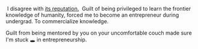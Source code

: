 I disagree with [its reputation.](https://www.bps.org.uk/psychologist/understanding-guilt-useless-emotion)
 Guilt of being privileged to learn the frontier knowledge of humanity, forced me to become an entrepreneur during undergrad. To commercialize knowledge. 

Guilt from being mentored by you on your uncomfortable couch made sure I'm stuck 🕳️ in entrepreneurship.